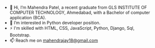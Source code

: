 - 👋 Hi, I’m Mahendra Patel, a recent graduate from GLS INSTITUTE OF COMPUTER TECHNOLOGY, Ahmedabad, with a Bachelor of computer application (BCA).
- 👀 I’m interested in Python developer position.
- ⚡ I'm skilled with HTML, CSS, JavaScript, Python, Django, Sql, Bootstrap.
- 📫 Reach me on mahendrajay18@gmail.com



